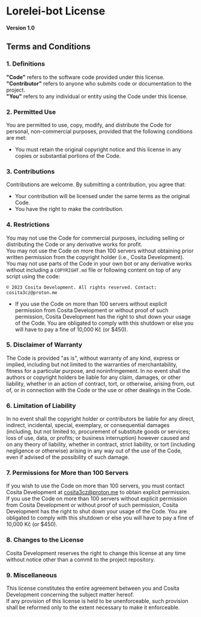 # Lorelei-bot License  
**Version 1.0**

## Terms and Conditions

### 1. Definitions
**"Code"** refers to the software code provided under this license.  
**"Contributor"** refers to anyone who submits code or documentation to the project.  
**"You"** refers to any individual or entity using the Code under this license.

### 2. Permitted Use
You are permitted to use, copy, modify, and distribute the Code for personal, non-commercial purposes, provided that the following conditions are met:
- You must retain the original copyright notice and this license in any copies or substantial portions of the Code.

### 3. Contributions
Contributions are welcome. By submitting a contribution, you agree that:
- Your contribution will be licensed under the same terms as the original Code.
- You have the right to make the contribution.

### 4. Restrictions
You may not use the Code for commercial purposes, including selling or distributing the Code or any derivative works for profit.  
You may not use the Code on more than 100 servers without obtaining prior written permission from the copyright holder (i.e., Cosita Development).  
You may not use parts of the Code in your own bot or any derivative works without including a `COPYRIGHT.md` file or following content on top of any script using the code:

```
© 2023 Cosita Development. All rights reserved. Contact: cosita3cz@proton.me
```
- If you use the Code on more than 100 servers without explicit permission from Cosita Development or without proof of such permission, Cosita Development has the right to shut down your usage of the Code. You are obligated to comply with this shutdown or else you will have to pay a fine of 10,000 Kč (or $450).

### 5. Disclaimer of Warranty
The Code is provided "as is", without warranty of any kind, express or implied, including but not limited to the warranties of merchantability, fitness for a particular purpose, and noninfringement. In no event shall the authors or copyright holders be liable for any claim, damages, or other liability, whether in an action of contract, tort, or otherwise, arising from, out of, or in connection with the Code or the use or other dealings in the Code.

### 6. Limitation of Liability
In no event shall the copyright holder or contributors be liable for any direct, indirect, incidental, special, exemplary, or consequential damages (including, but not limited to, procurement of substitute goods or services; loss of use, data, or profits; or business interruption) however caused and on any theory of liability, whether in contract, strict liability, or tort (including negligence or otherwise) arising in any way out of the use of the Code, even if advised of the possibility of such damage.

### 7. Permissions for More than 100 Servers
If you wish to use the Code on more than 100 servers, you must contact Cosita Development at cosita3cz@proton.me to obtain explicit permission.  
If you use the Code on more than 100 servers without explicit permission from Cosita Development or without proof of such permission, Cosita Development has the right to shut down your usage of the Code. You are obligated to comply with this shutdown or else you will have to pay a fine of 10,000 Kč (or $450).

### 8. Changes to the License
Cosita Development reserves the right to change this license at any time without notice other than a commit to the project repository.

### 9. Miscellaneous
This license constitutes the entire agreement between you and Cosita Development concerning the subject matter hereof.  
If any provision of this license is held to be unenforceable, such provision shall be reformed only to the extent necessary to make it enforceable.